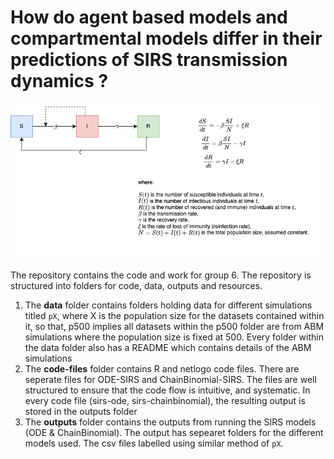 # How do agent based models and compartmental models differ in their predictions of SIRS transmission dynamics ?

![SIRS Model Diagram](readme.png)

The repository contains the code and work for group 6. The repository is structured into folders for code, data, outputs and resources.


1. The **data** folder contains folders holding data for different simulations titled `pX`, where X is the population size for the datasets contained within it, so that, p500 implies all datasets within the p500 folder are from ABM simulations where the population size is fixed at 500. Every folder within the data folder also has a README which contains details of the ABM simulations
2. The **code-files** folder contains R and netlogo code files. There are seperate files for ODE-SIRS and ChainBinomial-SIRS. The files are well structured to ensure that the code flow is intuitive, and systematic. In every code file (sirs-ode, sirs-chainbinomial), the resulting output is stored in the outputs folder
3. The **outputs** folder contains the outputs from running the SIRS models (ODE & ChainBinomial). The output has sepearet folders for the different models used. The csv files labelled using similar method of `pX`.

